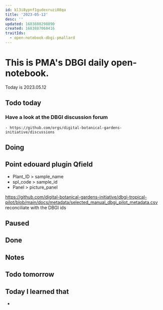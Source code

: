 ```yaml
---
id: kl3i8ypnf1gudexruzi08qa
title: '2023-05-12'
desc: ''
updated: 1683888298890
created: 1683887068416
traitIds:
  - open-notebook-dbgi-pmallard
---
```



# This is PMA's DBGI daily open-notebook.

Today is 2023.05.12

## Todo today

### Have a look at the DBGI discussion forum
    - https://github.com/orgs/digital-botanical-gardens-initiative/discussions
###
###

## Doing

## Point edouard plugin Qfield

- Plant_ID > sample_name
- spl_code > sample_id
- Panel > picture_panel



https://github.com/digital-botanical-gardens-initiative/dbgi-tropical-pilot/blob/main/docs/metadata/selected_manual_dbgi_pilot_metadata.csv 
reconciliate with the DBGI ids




## Paused

## Done

## Notes

## Todo tomorrow

###
###
###


## Today I learned that

-